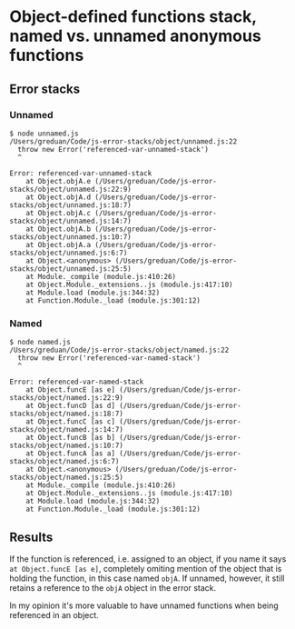 # Object-defined functions stack, named vs. unnamed anonymous functions

## Error stacks

### Unnamed

```
$ node unnamed.js
/Users/greduan/Code/js-error-stacks/object/unnamed.js:22
  throw new Error('referenced-var-unnamed-stack')
  ^

Error: referenced-var-unnamed-stack
    at Object.objA.e (/Users/greduan/Code/js-error-stacks/object/unnamed.js:22:9)
    at Object.objA.d (/Users/greduan/Code/js-error-stacks/object/unnamed.js:18:7)
    at Object.objA.c (/Users/greduan/Code/js-error-stacks/object/unnamed.js:14:7)
    at Object.objA.b (/Users/greduan/Code/js-error-stacks/object/unnamed.js:10:7)
    at Object.objA.a (/Users/greduan/Code/js-error-stacks/object/unnamed.js:6:7)
    at Object.<anonymous> (/Users/greduan/Code/js-error-stacks/object/unnamed.js:25:5)
    at Module._compile (module.js:410:26)
    at Object.Module._extensions..js (module.js:417:10)
    at Module.load (module.js:344:32)
    at Function.Module._load (module.js:301:12)
```

### Named

```
$ node named.js
/Users/greduan/Code/js-error-stacks/object/named.js:22
  throw new Error('referenced-var-named-stack')
  ^

Error: referenced-var-named-stack
    at Object.funcE [as e] (/Users/greduan/Code/js-error-stacks/object/named.js:22:9)
    at Object.funcD [as d] (/Users/greduan/Code/js-error-stacks/object/named.js:18:7)
    at Object.funcC [as c] (/Users/greduan/Code/js-error-stacks/object/named.js:14:7)
    at Object.funcB [as b] (/Users/greduan/Code/js-error-stacks/object/named.js:10:7)
    at Object.funcA [as a] (/Users/greduan/Code/js-error-stacks/object/named.js:6:7)
    at Object.<anonymous> (/Users/greduan/Code/js-error-stacks/object/named.js:25:5)
    at Module._compile (module.js:410:26)
    at Object.Module._extensions..js (module.js:417:10)
    at Module.load (module.js:344:32)
    at Function.Module._load (module.js:301:12)
```

## Results

If the function is referenced, i.e. assigned to an object, if you name it says
`at Object.funcE [as e]`, completely omiting mention of the object that is
holding the function, in this case named `objA`.  If unnamed, however, it still
retains a reference to the `objA` object in the error stack.

In my opinion it's more valuable to have unnamed functions when being referenced
in an object.
